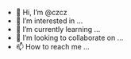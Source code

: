 - 👋 Hi, I’m @czcz
- 👀 I’m interested in ...
- 🌱 I’m currently learning ...
- 💞️ I’m looking to collaborate on ...
- 📫 How to reach me ...

<!---
czcz/czczis a ✨ special ✨ repository because its `README.md` (this file) appears on your GitHub profile.
You can click the Preview link to take a look at your changes.
--->
